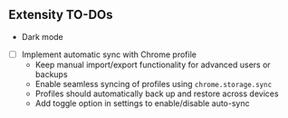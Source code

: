 ## Extensity TO-DOs

- Dark mode
- [ ] Implement automatic sync with Chrome profile
  - Keep manual import/export functionality for advanced users or backups
  - Enable seamless syncing of profiles using `chrome.storage.sync`
  - Profiles should automatically back up and restore across devices
  - Add toggle option in settings to enable/disable auto-sync